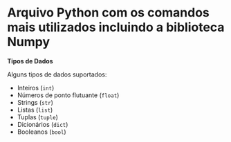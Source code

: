 # Arquivo Python com os comandos mais utilizados incluindo a biblioteca Numpy

**Tipos de Dados**

Alguns tipos de dados suportados:

* Inteiros (`int`)
* Números de ponto flutuante (`float`)
* Strings (`str`)
* Listas (`list`)
* Tuplas (`tuple`)
* Dicionários (`dict`)
* Booleanos (`bool`)